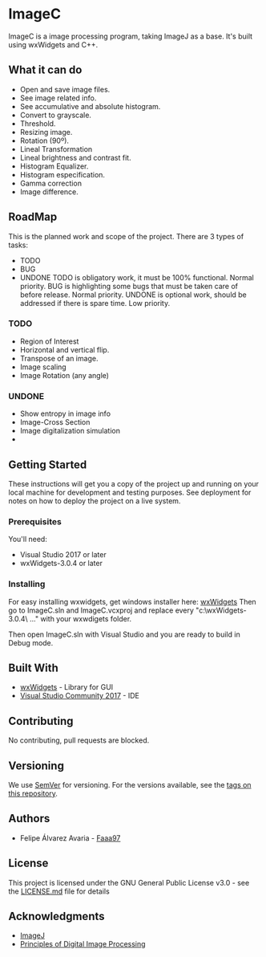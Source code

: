 # ImageC

ImageC is a image processing program, taking ImageJ as a base.
It's built using wxWidgets and C++.

## What it can do
* Open and save image files.
* See image related info.
* See accumulative and absolute histogram.
* Convert to grayscale.
* Threshold.
* Resizing image.
* Rotation (90º).
* Lineal Transformation
* Lineal brightness and contrast fit.
* Histogram Equalizer.
* Histogram especification.
* Gamma correction
* Image difference.

## RoadMap
This is the planned work and scope of the project.
There are 3 types of tasks:
* TODO
* BUG
* UNDONE
TODO is obligatory work, it must be 100% functional. Normal priority.
BUG is highlighting some bugs that must be taken care of before release. Normal priority.
UNDONE is optional work, should be addressed if there is spare time. Low priority.

### TODO

* Region of Interest
* Horizontal and vertical flip.
* Transpose of an image.
* Image scaling
* Image Rotation (any angle)

### UNDONE

* Show entropy in image info
* Image-Cross Section
* Image digitalization simulation
* 
## Getting Started

These instructions will get you a copy of the project up and running on your local machine for development and testing purposes. See deployment for notes on how to deploy the project on a live system.

### Prerequisites

You'll need:
* Visual Studio 2017 or later
* wxWidgets-3.0.4 or later

### Installing

For easy installing wxwidgets, get windows installer here: [wxWidgets](https://www.wxwidgets.org/downloads/)
Then go to ImageC.sln and ImageC.vcxproj and replace every "c:\wxWidgets-3.0.4\ ..." with your wxwdigets folder.

Then open ImageC.sln with Visual Studio and you are ready to build in Debug mode.

## Built With

* [wxWidgets](https://www.wxwidgets.org/downloads/) - Library for GUI
* [Visual Studio Community 2017](https://visualstudio.microsoft.com/es/) - IDE

## Contributing

No contributing, pull requests are blocked.

## Versioning

We use [SemVer](http://semver.org/) for versioning. For the versions available, see the [tags on this repository](https://github.com/Faaa97/ImageC/tags). 

## Authors

* Felipe Álvarez Avaria - [Faaa97](https://github.com/Faaa97)

## License

This project is licensed under the GNU General Public License v3.0 - see the [LICENSE.md](LICENSE.md) file for details

## Acknowledgments

* [ImageJ](https://imagej.nih.gov/ij/)
* [Principles of Digital Image Processing](https://doi.org/10.1007/978-1-84800-191-6)

